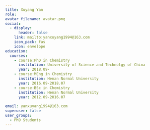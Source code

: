 ```yaml
---
title: Xuyang Yan
role: 
avatar_filename: avatar.png
social:
  - display:
      header: false
    link: mailto:yanxuyang1994@163.com
    icon_pack: fas
    icon: envelope
education:
  courses:
    - course:PhD in Chemistry
      institution: University of Science and Technolgy of China
      year: 2018.09-
    - course:MEng in Chemistry
      institution: Henan Normal University
      year: 2016.09-2018.07 
    - course:BSc in Chemistry
      institution: Henan Normal University
      year: 2012.09-2016.07 
      
email: yanxuyang1994@163.com
superuser: false
user_groups:
  - PhD Students
---
```

